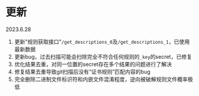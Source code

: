 # 更新

2023.6.28

1. 更新"规则获取接口"`/get_descriptions_0`及`/get_descriptions_1`，已使用最新数据
2. 更新bug，过去扫描可能会扫除完全不符合任何规则的`_key`的secret，已修复
3. 优化结果去重，对同一位置的secret存在多个结果的问题进行了解决
4. 修复结果去重导致git扫描后没有“证书规则”匹配内容的bug
5. 完全删除二进制文件标识符和内嵌文件混淆程度，逆向被破解规则文件概率极低